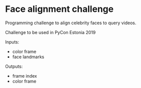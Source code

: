 # Face alignment challenge
Programming challenge to align celebrity faces to query videos.

Challenge to be used in PyCon Estonia 2019


Inputs:

- color frame
- face landmarks

Outputs:

- frame index
- color frame
